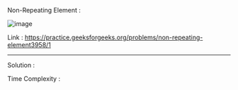 Non-Repeating Element :

![image](https://user-images.githubusercontent.com/23376002/180265463-8ddabb78-4b66-42f3-8618-73adafb8ce27.png)


Link : https://practice.geeksforgeeks.org/problems/non-repeating-element3958/1


------------------------------------------------------------------------------------------------------------------------------------------------------


Solution :

Time Complexity :

